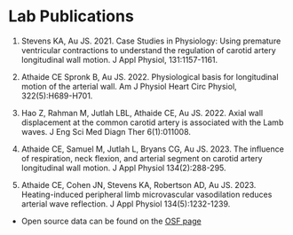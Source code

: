 # Lab Publications

1. Stevens KA, Au JS. 2021. Case Studies in Physiology: Using premature ventricular contractions to understand the regulation of carotid artery longitudinal wall motion. J Appl Physiol, 131:1157-1161.

2. Athaide CE Spronk B, Au JS. 2022. Physiological basis for longitudinal motion of the arterial wall. Am J Physiol Heart Circ Physiol, 322(5):H689-H701.

3. Hao Z, Rahman M, Jutlah LBL, Athaide CE, Au JS. 2022. Axial wall displacement at the common carotid artery is associated with the Lamb waves. J Eng Sci Med Diagn Ther 6(1):011008.

4. Athaide CE, Samuel M, Jutlah L, Bryans CG, Au JS. 2023. The influence of respiration, neck flexion, and arterial segment on carotid artery longitudinal wall motion. J Appl Physiol 134(2):288-295.

5. Athaide CE, Cohen JN, Stevens KA, Robertson AD, Au JS. 2023. Heating-induced peripheral limb microvascular vasodilation reduces arterial wave reflection. J Appl Physiol 134(5):1232-1239.
* Open source data can be found on the [OSF page](https://osf.io/p9n2y/)

